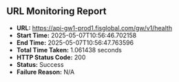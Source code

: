 ## URL Monitoring Report

- **URL:** https://api-gw1-prod1.fisglobal.com/gw/v1/health
- **Start Time:** 2025-05-07T10:56:46.702158
- **End Time:** 2025-05-07T10:56:47.763596
- **Total Time Taken:** 1.061438 seconds
- **HTTP Status Code:** 200
- **Status:** Success
- **Failure Reason:** N/A
